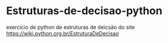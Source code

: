 # Estruturas-de-decisao-python
 exercicio de python de estruturas de deicsão do site https://wiki.python.org.br/EstruturaDeDecisao

